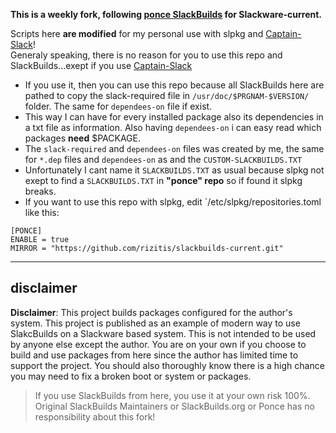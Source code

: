 **This is a weekly fork, following [ponce SlackBuilds](https://github.com/Ponce/slackbuilds) for Slackware-current.**

  Scripts here **are modified** for my personal use with slpkg and [Captain-Slack](https://github.com/rizitis/captain-slack)!<br>
  Generaly speaking, there is no reason for you to use this repo and SlackBuilds...exept if you use [Captain-Slack](https://github.com/rizitis/captain-slack)<br>
  - If you use it, then you can use this repo because all SlackBuilds here are pathed to copy the slack-required file in `/usr/doc/$PRGNAM-$VERSION/` folder. The same for `dependees-on` file if exist.
  - This way I can have for every installed package also its dependencies in a txt file as information. Also having `dependees-on` i can easy read which packages **need** $PACKAGE.
  - The `slack-required` and `dependees-on` files was created by me, the same for `*.dep` files and `dependees-on` as and the `CUSTOM-SLACKBUILDS.TXT`
  - Unfortunately I cant name it `SLACKBUILDS.TXT` as usual because slpkg not exept to find a `SLACKBUILDS.TXT` in **"ponce" repo** so if found it slpkg breaks.
  - If you want to use this repo with slpkg, edit `/etc/slpkg/repositories.toml like this:
  
 ```
 [PONCE]
 ENABLE = true
 MIRROR = "https://github.com/rizitis/slackbuilds-current.git"
 
 ```

  ---
  
## disclaimer

**Disclaimer**: This project builds packages configured for the author's system. This project is published as an example of modern way to use SlakcBuilds on a Slackware based system. This is not intended to be used by anyone else except the author. You are on your own if you choose to build and use packages from here since the author has limited time to support the project. You should also thoroughly know there is a high chance you may need to fix a broken boot or system or packages.

 > If you use SlackBuilds from here, you use it at your own risk 100%.<br>
 > Original SlackBuilds Maintainers or SlackBuilds.org or Ponce has no responsibility about this fork!
<p>

